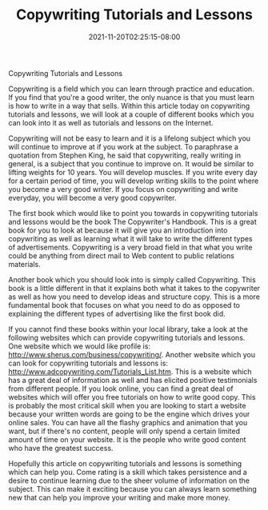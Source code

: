 ﻿---
title: "Copywriting Tutorials and Lessons"
date: 2021-11-20T02:25:15-08:00
description: "copywriting Tips for Web Success"
featured_image: "/images/copywriting.jpg"
tags: ["copywriting"]
---

Copywriting Tutorials and Lessons

Copywriting is a field which you can learn through practice and education.  If you find that you're a good writer, the only nuance is that you must learn is how to write in a way that sells.  Within this article today on copywriting tutorials and lessons, we will look at a couple of different books which you can look into it as well as tutorials and lessons on the Internet.

Copywriting will not be easy to learn and it is a lifelong subject which you will continue to improve at if you work at the subject.  To paraphrase a quotation from Stephen King, he said that copywriting, really writing in general, is a subject that you continue to improve on.  It would be similar to lifting weights for 10 years.  You will develop muscles.  If you write every day for a certain period of time, you will develop writing skills to the point where you become a very good writer.  If you focus on copywriting and write everyday, you will become a very good copywriter.

The first book which would like to point you towards in copywriting tutorials and lessons would be the book The Copywriter's Handbook. This is a great book for you to look at because it will give you an introduction into copywriting as well as learning what it will take to write the different types of advertisements.  Copywriting is a very broad field in that what you write could be anything from direct mail to Web content to public relations materials.

Another book which you should look into is simply called Copywriting. This book is a little different in that it explains both what it takes to the copywriter as well as how you need to develop ideas and structure copy.  This is a more fundamental book that focuses on what you need to do as opposed to explaining the different types of advertising like the first book did.

If you cannot find these books within your local library, take a look at the following websites which can provide copywriting tutorials and lessons.  One website which we would like profile is: http://www.sherus.com/business/copywriting/. Another website which you can look for copywriting tutorials and lessons is: http://www.adcopywriting.com/Tutorials_List.htm. This is a website which has a great deal of information as well and has elicited positive testimonials from different people.  If you look online, you can find a great deal of websites which will offer you free tutorials on how to write good copy.  This is probably the most critical skill when you are looking to start a website because your written words are going to be the engine which drives your online sales.  You can have all the flashy graphics and animation that you want, but if there's no content, people will only spend a certain limited amount of time on your website.  It is the people who write good content who have the greatest success.

Hopefully this article on copywriting tutorials and lessons is something which can help you.  Come rating is a skill which takes persistence and a desire to continue learning due to the sheer volume of information on the subject.  This can make it exciting because you can always learn something new that can help you improve your writing and make more money.

